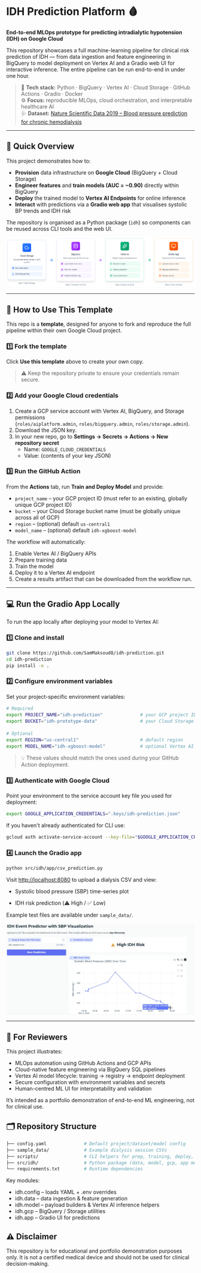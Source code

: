 # IDH Prediction Platform 🩸  
**End-to-end MLOps prototype for predicting intradialytic hypotension (IDH) on Google Cloud**

This repository showcases a full machine-learning pipeline for clinical risk prediction of IDH — from data ingestion and feature engineering in BigQuery to model deployment on Vertex AI and a Gradio web UI for interactive inference. The entire pipeline can be run end-to-end in under one hour.

> 🧠 **Tech stack:** Python · BigQuery · Vertex AI · Cloud Storage · GitHub Actions · Gradio · Docker  
> ⚙️ **Focus:** reproducible MLOps, cloud orchestration, and interpretable healthcare AI  
> 🩺 **Dataset:** [Nature Scientific Data 2019 – Blood pressure prediction for chronic hemodialysis](https://www.nature.com/articles/s41597-019-0319-8)

---

## 🚀 Quick Overview

This project demonstrates how to:

- **Provision** data infrastructure on **Google Cloud** (BigQuery + Cloud Storage)  
- **Engineer features** and **train models (AUC = ~0.90)** directly within BigQuery  
- **Deploy** the trained model to **Vertex AI Endpoints** for online inference  
- **Interact** with predictions via a **Gradio web app** that visualises systolic BP trends and IDH risk  

The repository is organised as a Python package (`idh`) so components can be reused across CLI tools and the web UI.

![Architecture Diagram](docs/assets/architecture.png)

---

## 🧩 How to Use This Template

This repo is a **template**, designed for anyone to fork and reproduce the full pipeline within their own Google Cloud project.

### 1️⃣ Fork the template
Click **Use this template** above to create your own copy. 
> ⚠️ Keep the repository private to ensure your credentials remain secure.


### 2️⃣ Add your Google Cloud credentials
1. Create a GCP service account with Vertex AI, BigQuery, and Storage permissions  
   (`roles/aiplatform.admin`, `roles/bigquery.admin`, `roles/storage.admin`).  
2. Download the JSON key.  
3. In your new repo, go to **Settings → Secrets → Actions → New repository secret**  
   - Name: `GOOGLE_CLOUD_CREDENTIALS`  
   - Value: (contents of your key JSON)

### 3️⃣ Run the GitHub Action
From the **Actions** tab, run **Train and Deploy Model** and provide:
- `project_name` – your GCP project ID (must refer to an existing, globally unique GCP project ID)  
- `bucket` – your Cloud Storage bucket name (must be globally unique across all of GCP)
- `region` – (optional) default `us-central1`
- `model_name` – (optional) default `idh-xgboost-model`

The workflow will automatically:
1. Enable Vertex AI / BigQuery APIs  
2. Prepare training data  
3. Train the model  
4. Deploy it to a Vertex AI endpoint  
5. Create a results artifact that can be downloaded from the workflow run.

---

## 💻 Run the Gradio App Locally

To run the app locally after deploying your model to Vertex AI:

### 1️⃣ Clone and install

```bash
git clone https://github.com/SamMaksoud8/idh-prediction.git
cd idh-prediction
pip install -e .
```

### 2️⃣ Configure environment variables

Set your project-specific environment variables:

```bash
# Required
export PROJECT_NAME="idh-prediction"              # your GCP project ID
export BUCKET="idh-prototype-data"                # your Cloud Storage bucket (must be globally unique)

# Optional
export REGION="us-central1"                       # default region
export MODEL_NAME="idh-xgboost-model"             # optional Vertex AI model name`
```
> 💡 These values should match the ones used during your GitHub Action deployment.

### 3️⃣ Authenticate with Google Cloud

Point your environment to the service account key file you used for deployment:

```bash
export GOOGLE_APPLICATION_CREDENTIALS=".keys/idh-prediction.json"
```

If you haven't already authenticated for CLI use:

```bash
gcloud auth activate-service-account --key-file="$GOOGLE_APPLICATION_CREDENTIALS"
```

### 4️⃣ Launch the Gradio app

```bash
python src/idh/app/csv_prediction.py
```

Visit <http://localhost:8080> to upload a dialysis CSV and view:

-   Systolic blood pressure (SBP) time-series plot

-   IDH risk prediction (⚠️ High / ✅ Low)

Example test files are available under `sample_data/`.

![Screenshot of the Gradio IDH prediction app](docs/assets/idh_gradio_overview.png)

---

## 🧠 For Reviewers

This project illustrates:
* MLOps automation using GitHub Actions and GCP APIs
* Cloud-native feature engineering via BigQuery SQL pipelines
* Vertex AI model lifecycle: training → registry → endpoint deployment
* Secure configuration with environment variables and secrets
* Human-centred ML UI for interpretability and validation

It’s intended as a portfolio demonstration of end-to-end ML engineering, not for clinical use.

## 🗂️ Repository Structure
```bash
├── config.yaml              # Default project/dataset/model config
├── sample_data/             # Example dialysis session CSVs
├── scripts/                 # CLI helpers for prep, training, deploy, predict
├── src/idh/                 # Python package (data, model, gcp, app modules)
└── requirements.txt         # Runtime dependencies
```

Key modules:
* idh.config – loads YAML + .env overrides
* idh.data – data ingestion & feature generation
* idh.model – payload builders & Vertex AI inference helpers
* idh.gcp – BigQuery / Storage utilities
* idh.app – Gradio UI for predictions


## ⚠️ Disclaimer

This repository is for educational and portfolio demonstration purposes only.
It is not a certified medical device and should not be used for clinical decision-making.

